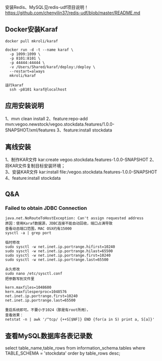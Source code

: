
安装Redis、MySQL见redis-udf项目说明！
  https://github.com/chenyilin37/redis-udf/blob/master/README.md

## Docker安装Karaf
	docker pull mkroli/karaf   
	
	docker run -d -t --name karaf \   
	  -p 1099:1099 \   
	  -p 8101:8101 \   
	  -p 44444:44444 \   
	  -v /Users/Shared/karaf/deploy:/deploy \   
	  --restart=always
	  mkroli/karaf   
	
	运行karaf
	  ssh -p8101 karaf@localhost   
	  
	  
## 应用安装说明
1、mvn clean install
2、feature:repo-add mvn:vegoo.newstock/vegoo.stockdata.features/1.0.0-SNAPSHOT/xml/features
3、feature:install stockdata

## 离线安装
1、制作KAR文件
    kar:create vegoo.stockdata.features-1.0.0-SNAPSHOT
2、将KAR文件复制目标安装环境；    
3、安装KAR文件
   kar:install file:/vegoo.stockdata.features-1.0.0-SNAPSHOT
4、feature:install stockdata


## Q&A

### Failed to obtain JDBC Connection
	java.net.NoRouteToHostException: Can't assign requested address
	原因：使用Karaf数据源，JDBC连接不能自动回收，端口占满导致
	查看动态端口范围，MAC OSX约有15000
	sysctl -a | grep port
	
	临时修改
	sudo sysctl -w net.inet.ip.portrange.hifirst=10240 
	sudo sysctl -w net.inet.ip.portrange.hilast=65500
	sudo sysctl -w net.inet.ip.portrange.first=10240
	sudo sysctl -w net.inet.ip.portrange.last=65500

	永久修改
	sudo nano /etc/sysctl.conf
	把参数写到文件里
	
	kern.maxfiles=1048600
	kern.maxfilesperproc=1048576
	net.inet.ip.portrange.first=10240  
	net.inet.ip.portrange.last=65500
	
	重启系统即可。不要小于1024（那是有root所用），
	查看效果：
	netstat -n | awk '/^tcp/ {++S[$NF]} END {for(a in S) print a, S[a]}'


## 查看MySQL数据库各表记录数
select table_name,table_rows from information_schema.tables where TABLE_SCHEMA = 'stockdata' order by table_rows desc;

